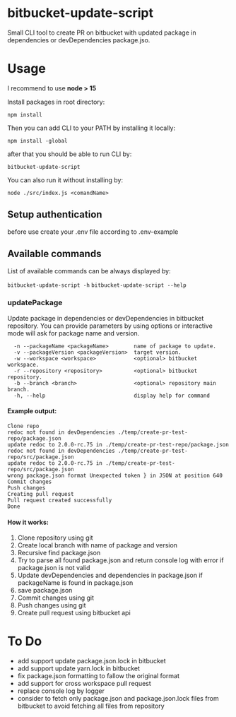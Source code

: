 # bitbucket-update-script

Small CLI tool to create PR on bitbucket with updated package in dependencies or devDependencies package.jso.

# Usage

I recommend to use **node > 15**

Install packages in root directory:

`npm install`

Then you can add CLI to your PATH by installing it locally:

`npm install -global`

after that you should be able to run CLI by:

`bitbucket-update-script`

You can also run it without installing by:

`node ./src/index.js <comandName>`
## Setup authentication
before use create your .env file according to .env-example

## Available commands

List of available commands can be always displayed by:

`bitbucket-update-script -h`
`bitbucket-update-script --help`

### updatePackage
Update package in dependencies or devDependencies in bitbucket repository.
You can provide parameters by using options or interactive mode will ask for package name and version.

```Options:
  -n --packageName <packageName>        name of package to update.
  -v --packageVersion <packageVersion>  target version.
  -w --workspace <workspace>            <optional> bitbucket workspace.
  -r --repository <repository>          <optional> bitbucket repository.
  -b --branch <branch>                  <optional> repository main branch.
  -h, --help                            display help for command
```
#### Example output:

```
Clone repo
redoc not found in devDependencies ./temp/create-pr-test-repo/package.json
update redoc to 2.0.0-rc.75 in ./temp/create-pr-test-repo/package.json
redoc not found in devDependencies ./temp/create-pr-test-repo/src/package.json
update redoc to 2.0.0-rc.75 in ./temp/create-pr-test-repo/src/package.json
wrong package.json format Unexpected token } in JSON at position 640
Commit changes
Push changes
Creating pull request
Pull request created successfully
Done
```
#### How it works:
1. Clone repository using git
2. Create local branch with name of package and version
3. Recursive find package.json 
4. Try to parse all found package.json and return console log with error if package.json is not valid
5. Update devDependencies and dependencies in package.json if packageName is found in package.json
6. save package.json
7. Commit changes using git
8. Push changes using git
9. Create pull request using bitbucket api

# To Do
* add support update package.json.lock in bitbucket
* add support update yarn.lock in bitbucket
* fix package.json formatting to fallow the original format
* add support for cross workspace pull request
* replace console log by logger
* consider to fetch only package.json and package.json.lock files from bitbucket to avoid fetching all files from repository
